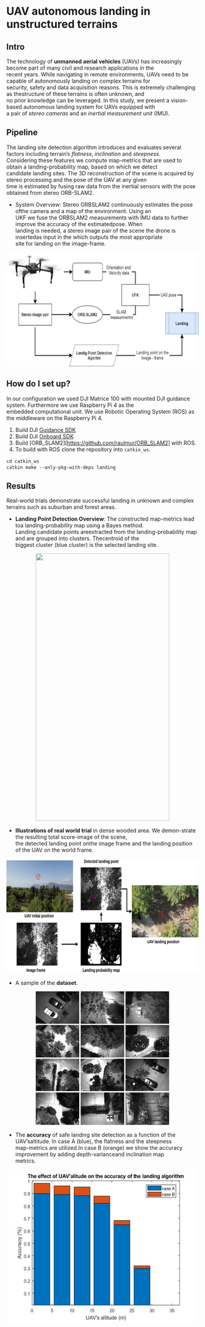 # UAV autonomous landing in unstructured terrains

## Intro

The technology of **unmanned aerial vehicles** (UAVs) has increasingly become part of many civil and research  applications in the <br />recent years. While navigating in remote environments, UAVs need to be capable of autonomously landing on complex terrains for<br /> security, safety and data acquisition reasons. This is extremely challenging as thestructure of these terrains is often unknown, and<br /> no prior knowledge can be leveraged. In this study, we present a vision-based autonomous landing system for UAVs equipped with<br /> a pair of *stereo cameras* and an *inertial measurement unit* (IMU).

## Pipeline

The landing site detection algorithm introduces and evaluates several factors including terrain’s *flatness*, *inclination* and *steepness*.<br /> Considering these features we compute map-metrics that are used to obtain a landing-probability map, based on which we detect<br /> candidate landing sites. The 3D reconstruction of the scene is  acquired by stereo processing and the pose of the UAV at any given<br /> time is estimated by fusing raw data from the inertial sensors with the pose obtained from stereo ORB-SLAM2. 

- System Overview: Stereo ORBSLAM2 continuously estimates the pose ofthe camera and a map of the environment. Using an<br /> UKF we fuse the ORBSLAM2 measurements with IMU data to further improve the accuracy of the estimatedpose. When <br />landing is needed, a stereo image pair of the scene the drone is insertedas input in the which outputs the most appropriate <br />site for landing on the image-frame.

<p align="center">
<img src="include/paper2.png" width="600" height="300" >
</p>

## How do I set up?

In our configuration we used DJI Matrice 100 with mounted DJI guidance system. Furthermore we use Raspberry Pi 4 as the<br />embedded computational unit. We use Robotic Operating System (ROS) as the middleware on the Raspberry Pi 4.

1. Build DJI [Guidance SDK](https://github.com/dji-sdk/Guidance-SDK-ROS)
2. Build DJI [Onboard SDK](https://github.com/dji-sdk/Onboard-SDK)
3. Build [ORB_SLAM2][https://github.com/raulmur/ORB_SLAM2] with ROS.
4. To build with ROS clone the repository into `catkin_ws`.

```
cd catkin_ws
catkin make --only-pkg-with-deps landing
```

## Results
Real-world trials demonstrate successful landing in unknown and complex terrains such as suburban and forest areas.

- **Landing Point Detection Overview**: The constructed map-metrics lead toa landing-probability map using a Bayes method.<br /> Landing candidate points areextracted  from  the  landing-probability  map  and  are  grouped  into  clusters.  Thecentroid of the <br />biggest cluster (blue cluster) is the selected landing site.

<p align="center">
<img src="include/mm6.png" width="350" height="700" >
</p>

- **Illustrations of real world trial** in dense wooded area. We demon-strate the resulting total score-image of the scene, <br />the detected landing point onthe image frame and the landing position of the UAV on the world frame.

<p align="center">
<img src="include/paper3.png" width="600" height="300" >
</p>

- A sample of the **dataset**.

<p align="center">
<img src="include/dataset.png" width="350" height="350" >
</p>

- The  **accuracy**  of  safe  landing  site  detection  as  a  function  of  the  UAV’saltitude. In case A (blue), the flatness and the steepness<br /> map-metrics are utilized.In case B (orange) we show the accuracy improvement by adding depth-varianceand inclination map<br /> metrics.
   
<p align="center">
<img src="include/alt1.jpg" width="500" height="400" >
</p>




